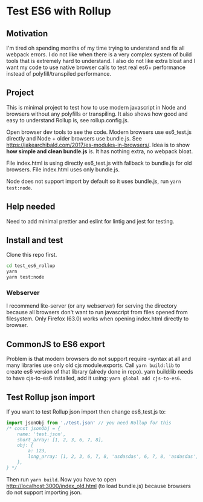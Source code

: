 # Test ES6 with Rollup

## Motivation

I'm tired oh spending months of my time trying to understand and fix all webpack errors. I do not like when there is a very complex system of build tools that is extremely hard to understand. I also do not like extra bloat and I want my code to use native browser calls to test real es6+ performance instead of polyfill/transpiled performance.

## Project

This is minimal project to test how to use modern javascript in Node and browsers without any polyfills or transpiling. It also shows how good and easy to understand Rollup is, see rollup.config.js.

Open browser dev tools to see the code. Modern browsers use es6_test.js directly and Node + older browsers use bundle.js. See <https://jakearchibald.com/2017/es-modules-in-browsers/>.
Idea is to show **how simple and clean bundle.js** is. It has nothing extra, no webpack bloat.

File index.html is using directly es6_test.js with fallback to bundle.js for old browsers. File index.html uses only bundle.js.

Node does not support import by default so it uses bundle.js, run ```yarn test:node```.

## Help needed

Need to add minimal prettier and eslint for lintig and jest for testing.

## Install and test

Clone this repo first.

```bash
cd test_es6_rollup
yarn
yarn test:node
```

### Webserver

I recommend lite-server (or any webserver) for serving the directory because all browsers don't want to run javascript from files opened from filesystem. Only Firefox (63.0) works when opening index.html directly to browser.


## CommonJS to ES6 export

Problem is that modern browsers do not support require -syntax at all and many libraries use only old cjs module.exports. Call ```yarn build:lib``` to create es6 version of that library (alredy done in repo). yarn build:lib needs to have cjs-to-es6 installed, add it using: ```yarn global add cjs-to-es6```.

## Test Rollup json import

If you want to test Rollup json import then change es6_test.js to:
```js
import jsonObj from './test.json' // you need Rollup for this
/* const jsonObj = {
	name: 'test.json',
	short_array: [1, 2, 3, 6, 7, 8],
	obj: {
		a: 123,
		long_array: [1, 2, 3, 6, 7, 8, 'asdasdas', 6, 7, 8, 'asdasdas', 'werwerwe', 'werwerweasdasdas'],
	},
} */
```

Then run ```yarn build```. Now you have to open <http://localhost:3000/index_old.html> (to load bundle.js) because browsers do not support importing json.
